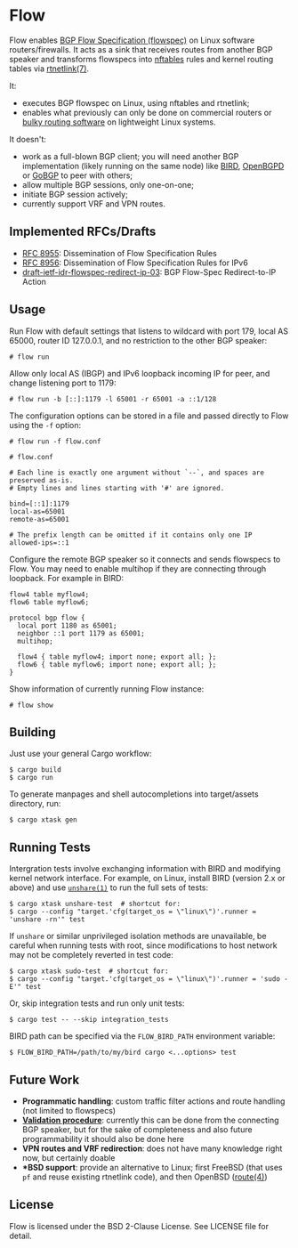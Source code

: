 # Flow

Flow enables [BGP Flow Specification (flowspec)](https://www.rfc-editor.org/rfc/rfc8955.html) on Linux software routers/firewalls. It acts as a sink that receives routes from another BGP speaker and transforms flowspecs into [nftables](https://wiki.nftables.org) rules and kernel routing tables via [rtnetlink(7)](https://www.man7.org/linux/man-pages/man7/rtnetlink.7.html).

It:

- executes BGP flowspec on Linux, using nftables and rtnetlink;
- enables what previously can only be done on commercial routers or [bulky routing software](https://frrouting.org) on lightweight Linux systems.

It doesn't:

- work as a full-blown BGP client; you will need another BGP implementation (likely running on the same node) like [BIRD](https://bird.network.cz), [OpenBGPD](https://www.openbgpd.org) or [GoBGP](https://osrg.github.io/gobgp/) to peer with others;
- allow multiple BGP sessions, only one-on-one;
- initiate BGP session actively;
- currently support VRF and VPN routes.

## Implemented RFCs/Drafts

- [RFC 8955](https://www.rfc-editor.org/rfc/rfc8955.html): Dissemination of Flow Specification Rules
- [RFC 8956](https://www.rfc-editor.org/rfc/rfc8956.html): Dissemination of Flow Specification Rules for IPv6
- [draft-ietf-idr-flowspec-redirect-ip-03](https://www.ietf.org/archive/id/draft-ietf-idr-flowspec-redirect-ip-03.html): BGP Flow-Spec Redirect-to-IP Action

## Usage

Run Flow with default settings that listens to wildcard with port 179, local AS 65000, router ID 127.0.0.1, and no restriction to the other BGP speaker:

```console
# flow run
```

Allow only local AS (IBGP) and IPv6 loopback incoming IP for peer, and change listening port to 1179:

```console
# flow run -b [::]:1179 -l 65001 -r 65001 -a ::1/128
```

The configuration options can be stored in a file and passed directly to Flow using the `-f` option:

```console
# flow run -f flow.conf
```

```
# flow.conf

# Each line is exactly one argument without `--`, and spaces are preserved as-is.
# Empty lines and lines starting with '#' are ignored.

bind=[::1]:1179
local-as=65001
remote-as=65001

# The prefix length can be omitted if it contains only one IP
allowed-ips=::1
```

Configure the remote BGP speaker so it connects and sends flowspecs to Flow. You may need to enable multihop if they are connecting through loopback. For example in BIRD:

```
flow4 table myflow4;
flow6 table myflow6;

protocol bgp flow {
  local port 1180 as 65001;
  neighbor ::1 port 1179 as 65001;
  multihop;

  flow4 { table myflow4; import none; export all; };
  flow6 { table myflow6; import none; export all; };
}
```

Show information of currently running Flow instance:

```console
# flow show
```

## Building

Just use your general Cargo workflow:

```console
$ cargo build
$ cargo run
```

To generate manpages and shell autocompletions into target/assets directory, run:

```console
$ cargo xtask gen
```

## Running Tests

Intergration tests involve exchanging information with BIRD and modifying kernel network interface. For example, on Linux, install BIRD (version 2.x or above) and use [`unshare(1)`](https://www.man7.org/linux/man-pages/man1/unshare.1.html) to run the full sets of tests:

```console
$ cargo xtask unshare-test  # shortcut for:
$ cargo --config "target.'cfg(target_os = \"linux\")'.runner = 'unshare -rn'" test
```

If `unshare` or similar unprivileged isolation methods are unavailable, be careful when running tests with root, since modifications to host network may not be completely reverted in test code:

```console
$ cargo xtask sudo-test  # shortcut for:
$ cargo --config "target.'cfg(target_os = \"linux\")'.runner = 'sudo -E'" test
```

Or, skip integration tests and run only unit tests:

```console
$ cargo test -- --skip integration_tests
```

BIRD path can be specified via the `FLOW_BIRD_PATH` environment variable:

```console
$ FLOW_BIRD_PATH=/path/to/my/bird cargo <...options> test
```

## Future Work

- **Programmatic handling**: custom traffic filter actions and route handling (not limited to flowspecs)
- [**Validation procedure**](https://www.rfc-editor.org/rfc/rfc8955.html#name-validation-procedure): currently this can be done from the connecting BGP speaker, but for the sake of completeness and also future programmability it should also be done here
- **VPN routes and VRF redirection**: does not have many knowledge right now, but certainly doable
- **\*BSD support**: provide an alternative to Linux; first FreeBSD (that uses `pf` and reuse existing rtnetlink code), and then OpenBSD ([route(4)](https://man.openbsd.org/route.4))

## License

Flow is licensed under the BSD 2-Clause License. See LICENSE file for detail.
